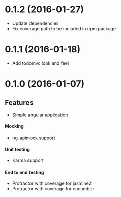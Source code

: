 <a name="0.1.2"></a>
# 0.1.2 (2016-01-27)

- Update dependencies
- Fix coverage path to be included in npm package

<a name="0.1.1"></a>
# 0.1.1 (2016-01-18)

- Add todomvc look and feel

<a name="0.1.0"></a>
# 0.1.0 (2016-01-07)

## Features
- Simple angular application
#### Mocking
- ng-apimock support
#### Unit testing
- Karma support
#### End to end testing
- Protractor with coverage for jasmine2
- Protractor with coverage for cucumber